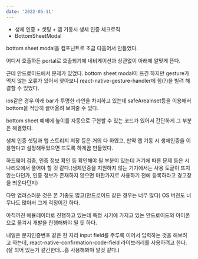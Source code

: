 ```yaml
---
date: '2022-05-11'
---
```


- 생체 인증 + 셋팅 + 앱 기동시 생체 인증 체크로직
- BottomSheetModal

bottom sheet modal을 컴포넌트로 조금 다듬어서 만들었다.

어디서 호출하든 portal로 호출되기에 네비게이션과 상관없이 아래에 알맞게 뜬다.

근데 안드로이드에서 문제가 있었다. bottom sheet modal이 뜨긴 하지만 gesture가 먹지 않는 오류가 있어서 찾아보니 react-native-gesture-handler에 힘(?)을 빌려 해결할 수 있었다.

ios같은 경우 아래 bar가 투명한 라인을 차지하고 있는데 safeAreaInset등을 이용해서 bottom을 적당히 끌어올려 보여줄 수 있다.

bottom sheet 예제에 높이를 자동으로 구현할 수 있는 코드가 있어서 간단하게 그 부분은 해결했다.

생체 인증 셋팅과 앱 스토리지 저장 등은 거의 다 하였고, 만약 앱 기동 시 생체인증을 이용한다고 설정해두었으면 뜨도록 하게끔 만들었다.

하드웨어 검증, 인증 정보 확인 등 확인해야 될 부분이 있는데 거기에 따른 문제 등은 시나리오에서 풀어야 할 것 같다.(생체인증을 지원하지 않는 기기에서는 사용 토글이 뜨지 않는다던가, 인증 정보가 존재하지 않으면 마찬가지로 사용하기 전에 등록하라고 경고창을 띄운다던지)

다만 염려스러운 것은 폰 기종도 많고(안드로이드 같은 경우는 너무 많다) OS 버전도 너무나도 많아서 그게 걱정이긴 하다.

아직까진 에뮬레이터로 진행하고 있는데 특정 시기에 가지고 있는 안드로이드와 아이폰으로 옮겨서 개발을 진행해봐야 될 듯 하다.

내일은 문자인증번호 같은 한 자리 input field를 주루룩 이어서 입력하는 것을 해보려고 하는데, react-native-confirmation-code-field 라이브러리를 사용하려고 한다.(잘 되어 있는거 같긴한데...흠 사용해봐야 알것 같다.)

